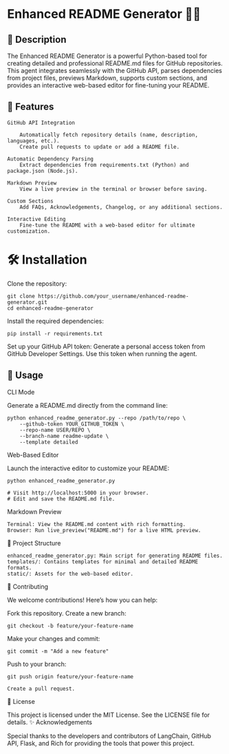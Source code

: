 
# Enhanced README Generator 🚀✨


## 📖 Description

The Enhanced README Generator is a powerful Python-based tool for creating detailed and professional README.md files for GitHub repositories. This agent integrates seamlessly with the GitHub API, parses dependencies from project files, previews Markdown, supports custom sections, and provides an interactive web-based editor for fine-tuning your README.

## 📂 Features

    GitHub API Integration

        Automatically fetch repository details (name, description, languages, etc.).
        Create pull requests to update or add a README file.

    Automatic Dependency Parsing
        Extract dependencies from requirements.txt (Python) and package.json (Node.js).

    Markdown Preview
        View a live preview in the terminal or browser before saving.

    Custom Sections
        Add FAQs, Acknowledgements, Changelog, or any additional sections.

    Interactive Editing
        Fine-tune the README with a web-based editor for ultimate customization.

# 🛠️ Installation

Clone the repository:

    git clone https://github.com/your_username/enhanced-readme-generator.git
    cd enhanced-readme-generator

Install the required dependencies:

    pip install -r requirements.txt

Set up your GitHub API token:
    Generate a personal access token from GitHub Developer Settings.
    Use this token when running the agent.

## 🚀 Usage

CLI Mode

Generate a README.md directly from the command line:

    python enhanced_readme_generator.py --repo /path/to/repo \
        --github-token YOUR_GITHUB_TOKEN \
        --repo-name USER/REPO \
        --branch-name readme-update \
        --template detailed

Web-Based Editor

Launch the interactive editor to customize your README:

    python enhanced_readme_generator.py

    # Visit http://localhost:5000 in your browser.
    # Edit and save the README.md file.

Markdown Preview

    Terminal: View the README.md content with rich formatting.
    Browser: Run live_preview("README.md") for a live HTML preview.

📂 Project Structure

    enhanced_readme_generator.py: Main script for generating README files.
    templates/: Contains templates for minimal and detailed README formats.
    static/: Assets for the web-based editor.

🤝 Contributing

We welcome contributions! Here’s how you can help:

Fork this repository.
Create a new branch:

    git checkout -b feature/your-feature-name

Make your changes and commit:

    git commit -m "Add a new feature"

Push to your branch:

    git push origin feature/your-feature-name

    Create a pull request.

📄 License

This project is licensed under the MIT License. See the LICENSE file for details.
✨ Acknowledgements

Special thanks to the developers and contributors of LangChain, GitHub API, Flask, and Rich for providing the tools that power this project.

